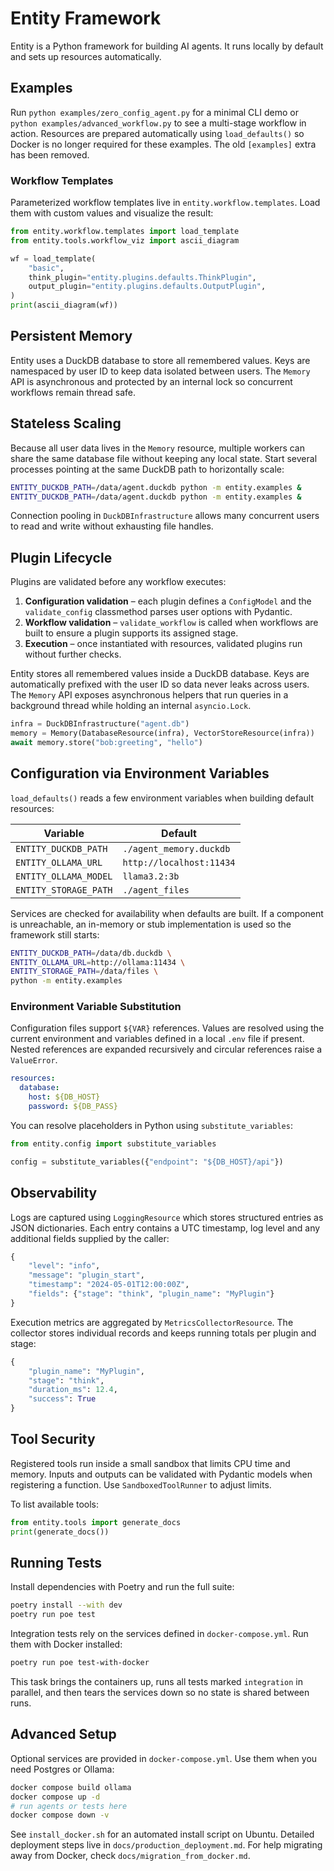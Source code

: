 # Entity Framework
Entity is a Python framework for building AI agents. It runs locally by default and sets up resources automatically.

## Examples
Run `python examples/zero_config_agent.py` for a minimal CLI demo or
`python examples/advanced_workflow.py` to see a multi-stage workflow in action.
Resources are prepared automatically using ``load_defaults()`` so Docker is no
longer required for these examples.
The old `[examples]` extra has been removed.

### Workflow Templates

Parameterized workflow templates live in `entity.workflow.templates`.
Load them with custom values and visualize the result:

```python
from entity.workflow.templates import load_template
from entity.tools.workflow_viz import ascii_diagram

wf = load_template(
    "basic",
    think_plugin="entity.plugins.defaults.ThinkPlugin",
    output_plugin="entity.plugins.defaults.OutputPlugin",
)
print(ascii_diagram(wf))
```

## Persistent Memory

Entity uses a DuckDB database to store all remembered values. Keys are
namespaced by user ID to keep data isolated between users. The `Memory` API is
asynchronous and protected by an internal lock so concurrent workflows remain
thread safe.

## Stateless Scaling

Because all user data lives in the `Memory` resource, multiple workers can
share the same database file without keeping any local state. Start several
processes pointing at the same DuckDB path to horizontally scale:

```bash
ENTITY_DUCKDB_PATH=/data/agent.duckdb python -m entity.examples &
ENTITY_DUCKDB_PATH=/data/agent.duckdb python -m entity.examples &
```

Connection pooling in `DuckDBInfrastructure` allows many concurrent users to
read and write without exhausting file handles.

## Plugin Lifecycle

Plugins are validated before any workflow executes:

1. **Configuration validation** – each plugin defines a `ConfigModel` and the
   `validate_config` classmethod parses user options with Pydantic.
2. **Workflow validation** – `validate_workflow` is called when workflows are
   built to ensure a plugin supports its assigned stage.
3. **Execution** – once instantiated with resources, validated plugins run
   without further checks.

Entity stores all remembered values inside a DuckDB database. Keys are
automatically prefixed with the user ID so data never leaks across users. The
`Memory` API exposes asynchronous helpers that run queries in a background
thread while holding an internal `asyncio.Lock`.

```python
infra = DuckDBInfrastructure("agent.db")
memory = Memory(DatabaseResource(infra), VectorStoreResource(infra))
await memory.store("bob:greeting", "hello")
```

## Configuration via Environment Variables

`load_defaults()` reads a few environment variables when building default resources:

| Variable | Default |
| --- | --- |
| `ENTITY_DUCKDB_PATH` | `./agent_memory.duckdb` |
| `ENTITY_OLLAMA_URL` | `http://localhost:11434` |
| `ENTITY_OLLAMA_MODEL` | `llama3.2:3b` |
| `ENTITY_STORAGE_PATH` | `./agent_files` |

Services are checked for availability when defaults are built. If a component is
unreachable, an in-memory or stub implementation is used so the framework still
starts:

```bash
ENTITY_DUCKDB_PATH=/data/db.duckdb \
ENTITY_OLLAMA_URL=http://ollama:11434 \
ENTITY_STORAGE_PATH=/data/files \
python -m entity.examples
```

### Environment Variable Substitution

Configuration files support `${VAR}` references. Values are resolved using the
current environment and variables defined in a local `.env` file if present.
Nested references are expanded recursively and circular references raise a
`ValueError`.

```yaml
resources:
  database:
    host: ${DB_HOST}
    password: ${DB_PASS}
```

You can resolve placeholders in Python using `substitute_variables`:

```python
from entity.config import substitute_variables

config = substitute_variables({"endpoint": "${DB_HOST}/api"})
```

## Observability

Logs are captured using `LoggingResource` which stores structured entries as
JSON dictionaries. Each entry contains a UTC timestamp, log level and any
additional fields supplied by the caller:

```python
{
    "level": "info",
    "message": "plugin_start",
    "timestamp": "2024-05-01T12:00:00Z",
    "fields": {"stage": "think", "plugin_name": "MyPlugin"}
}
```

Execution metrics are aggregated by `MetricsCollectorResource`. The collector
stores individual records and keeps running totals per plugin and stage:

```python
{
    "plugin_name": "MyPlugin",
    "stage": "think",
    "duration_ms": 12.4,
    "success": True
}
```

## Tool Security

Registered tools run inside a small sandbox that limits CPU time and memory.
Inputs and outputs can be validated with Pydantic models when registering a
function. Use `SandboxedToolRunner` to adjust limits.

To list available tools:

```python
from entity.tools import generate_docs
print(generate_docs())
```

## Running Tests

Install dependencies with Poetry and run the full suite:

```bash
poetry install --with dev
poetry run poe test
```

Integration tests rely on the services defined in `docker-compose.yml`.
Run them with Docker installed:

```bash
poetry run poe test-with-docker
```
This task brings the containers up, runs all tests marked `integration` in
parallel, and then tears the services down so no state is shared between runs.

## Advanced Setup

Optional services are provided in `docker-compose.yml`. Use them when you need Postgres or Ollama:

```bash
docker compose build ollama
docker compose up -d
# run agents or tests here
docker compose down -v
```
See `install_docker.sh` for an automated install script on Ubuntu. Detailed deployment steps live in `docs/production_deployment.md`. For help migrating away from Docker, check `docs/migration_from_docker.md`.
